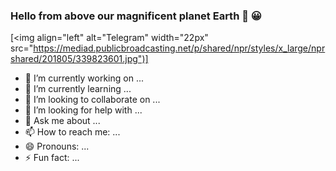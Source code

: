### Hello from above our magnificent planet Earth 👋 😀
[<img align="left" alt="Telegram" width="22px" src="https://mediad.publicbroadcasting.net/p/shared/npr/styles/x_large/nprshared/201805/339823601.jpg")] 


- 🔭 I’m currently working on ...
- 🌱 I’m currently learning ...
- 👯 I’m looking to collaborate on ...
- 🤔 I’m looking for help with ...
- 💬 Ask me about ...
- 📫 How to reach me: ...
- 😄 Pronouns: ...
- ⚡ Fun fact: ...
